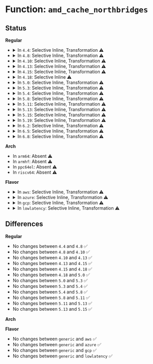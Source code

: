 # Function: <code>amd_cache_northbridges</code>

## Status
<b>Regular</b>
<ul>
<li>
<details>
<summary>In <code>4.4</code>: Selective Inline, Transformation ⚠️</summary>

```c
int amd_cache_northbridges();
```

**Collision:** Unique Global

**Inline:** Selective

**Transformation:** True

**Instances:**

```
In arch/x86/kernel/amd_nb.c (ffffffff810631b0)
Location: arch/x86/kernel/amd_nb.c:61
Inline: True
Inline callers:
  - arch/x86/kernel/amd_nb.c:init_amd_nbs
Direct callers:
  - arch/x86/kernel/amd_nb.c:init_amd_nbs
  - drivers/char/agp/amd64-agp.c:agp_amd64_probe
```
**Symbols:**

```
ffffffff810631b0-ffffffff81063382: amd_cache_northbridges.part.0 (STB_LOCAL)
ffffffff81063390-ffffffff810633ad: amd_cache_northbridges (STB_GLOBAL)
```
</details>
</li>
<li>
<details>
<summary>In <code>4.8</code>: Selective Inline, Transformation ⚠️</summary>

```c
int amd_cache_northbridges();
```

**Collision:** Unique Global

**Inline:** Selective

**Transformation:** True

**Instances:**

```
In arch/x86/kernel/amd_nb.c (ffffffff81f9cb60)
Location: arch/x86/kernel/amd_nb.c:61
Inline: True
Inline callers:
  - arch/x86/kernel/amd_nb.c:init_amd_nbs
Direct callers:
  - arch/x86/kernel/amd_nb.c:init_amd_nbs
  - drivers/char/agp/amd64-agp.c:agp_amd64_probe
```
**Symbols:**

```
ffffffff81062e30-ffffffff81062ffb: amd_cache_northbridges.part.0 (STB_LOCAL)
ffffffff81063000-ffffffff8106301d: amd_cache_northbridges (STB_GLOBAL)
```
</details>
</li>
<li>
<details>
<summary>In <code>4.10</code>: Selective Inline, Transformation ⚠️</summary>

```c
int amd_cache_northbridges();
```

**Collision:** Unique Global

**Inline:** Selective

**Transformation:** True

**Instances:**

```
In arch/x86/kernel/amd_nb.c (ffffffff81fd80b1)
Location: arch/x86/kernel/amd_nb.c:185
Inline: True
Inline callers:
  - arch/x86/kernel/amd_nb.c:init_amd_nbs
Direct callers:
  - arch/x86/kernel/amd_nb.c:init_amd_nbs
  - drivers/char/agp/amd64-agp.c:agp_amd64_probe
```
**Symbols:**

```
ffffffff810662d0-ffffffff810664e9: amd_cache_northbridges.part.3 (STB_LOCAL)
ffffffff810664f0-ffffffff8106650d: amd_cache_northbridges (STB_GLOBAL)
```
</details>
</li>
<li>
<details>
<summary>In <code>4.13</code>: Selective Inline, Transformation ⚠️</summary>

```c
int amd_cache_northbridges();
```

**Collision:** Unique Global

**Inline:** Selective

**Transformation:** True

**Instances:**

```
In arch/x86/kernel/amd_nb.c (ffffffff820b8ef8)
Location: arch/x86/kernel/amd_nb.c:185
Inline: True
Inline callers:
  - arch/x86/kernel/amd_nb.c:init_amd_nbs
Direct callers:
  - arch/x86/kernel/amd_nb.c:init_amd_nbs
  - drivers/char/agp/amd64-agp.c:agp_amd64_probe
```
**Symbols:**

```
ffffffff81065600-ffffffff810657ff: amd_cache_northbridges.part.1 (STB_LOCAL)
ffffffff81065800-ffffffff8106581d: amd_cache_northbridges (STB_GLOBAL)
```
</details>
</li>
<li>
<details>
<summary>In <code>4.15</code>: Selective Inline, Transformation ⚠️</summary>

```c
int amd_cache_northbridges();
```

**Collision:** Unique Global

**Inline:** Selective

**Transformation:** True

**Instances:**

```
In arch/x86/kernel/amd_nb.c (ffffffff826bf75a)
Location: arch/x86/kernel/amd_nb.c:189
Inline: True
Inline callers:
  - arch/x86/kernel/amd_nb.c:init_amd_nbs
Direct callers:
  - arch/x86/kernel/amd_nb.c:init_amd_nbs
  - drivers/char/agp/amd64-agp.c:agp_amd64_probe
```
**Symbols:**

```
ffffffff810697d0-ffffffff810699cf: amd_cache_northbridges.part.1 (STB_LOCAL)
ffffffff810699d0-ffffffff810699ed: amd_cache_northbridges (STB_GLOBAL)
```
</details>
</li>
<li>
<details>
<summary>In <code>4.18</code>: Selective Inline ⚠️</summary>

```c
int amd_cache_northbridges();
```

**Collision:** Unique Global

**Inline:** Selective

**Transformation:** False

**Instances:**

```
In arch/x86/kernel/amd_nb.c (ffffffff8106c3d0)
Location: arch/x86/kernel/amd_nb.c:195
Inline: True
Direct callers:
  - arch/x86/kernel/amd_nb.c:init_amd_nbs
  - drivers/char/agp/amd64-agp.c:agp_amd64_probe
```
**Symbols:**

```
ffffffff8106c3d0-ffffffff8106c5de: amd_cache_northbridges (STB_GLOBAL)
```
</details>
</li>
<li>
<details>
<summary>In <code>5.0</code>: Selective Inline, Transformation ⚠️</summary>

```c
int amd_cache_northbridges();
```

**Collision:** Unique Global

**Inline:** Selective

**Transformation:** True

**Instances:**

```
In arch/x86/kernel/amd_nb.c (ffffffff828a00e7)
Location: arch/x86/kernel/amd_nb.c:215
Inline: True
Inline callers:
  - arch/x86/kernel/amd_nb.c:init_amd_nbs
Direct callers:
  - arch/x86/kernel/amd_nb.c:init_amd_nbs
  - drivers/char/agp/amd64-agp.c:agp_amd64_probe
```
**Symbols:**

```
ffffffff81072160-ffffffff8107244e: amd_cache_northbridges.part.1 (STB_LOCAL)
ffffffff8107279b-ffffffff810727b1: amd_cache_northbridges.part.1.cold.5 (STB_LOCAL)
ffffffff81072450-ffffffff8107246d: amd_cache_northbridges (STB_GLOBAL)
```
</details>
</li>
<li>
<details>
<summary>In <code>5.3</code>: Selective Inline, Transformation ⚠️</summary>

```c
int amd_cache_northbridges();
```

**Collision:** Unique Global

**Inline:** Selective

**Transformation:** True

**Instances:**

```
In arch/x86/kernel/amd_nb.c (ffffffff828b82df)
Location: arch/x86/kernel/amd_nb.c:216
Inline: True
Inline callers:
  - arch/x86/kernel/amd_nb.c:init_amd_nbs
Direct callers:
  - arch/x86/kernel/amd_nb.c:init_amd_nbs
  - drivers/char/agp/amd64-agp.c:agp_amd64_probe
```
**Symbols:**

```
ffffffff81075c80-ffffffff81075f5f: amd_cache_northbridges.part.0 (STB_LOCAL)
ffffffff810762c8-ffffffff810762de: amd_cache_northbridges.part.0.cold (STB_LOCAL)
ffffffff81075f60-ffffffff81075f7d: amd_cache_northbridges (STB_GLOBAL)
```
</details>
</li>
<li>
<details>
<summary>In <code>5.4</code>: Selective Inline, Transformation ⚠️</summary>

```c
int amd_cache_northbridges();
```

**Collision:** Unique Global

**Inline:** Selective

**Transformation:** True

**Instances:**

```
In arch/x86/kernel/amd_nb.c (ffffffff828be7dd)
Location: arch/x86/kernel/amd_nb.c:222
Inline: True
Inline callers:
  - arch/x86/kernel/amd_nb.c:init_amd_nbs
Direct callers:
  - arch/x86/kernel/amd_nb.c:init_amd_nbs
  - drivers/char/agp/amd64-agp.c:agp_amd64_probe
```
**Symbols:**

```
ffffffff81076c50-ffffffff81076f2f: amd_cache_northbridges.part.0 (STB_LOCAL)
ffffffff81077298-ffffffff810772ae: amd_cache_northbridges.part.0.cold (STB_LOCAL)
ffffffff81076f30-ffffffff81076f4d: amd_cache_northbridges (STB_GLOBAL)
```
</details>
</li>
<li>
<details>
<summary>In <code>5.8</code>: Selective Inline, Transformation ⚠️</summary>

```c
int amd_cache_northbridges();
```

**Collision:** Unique Global

**Inline:** Selective

**Transformation:** True

**Instances:**

```
In arch/x86/kernel/amd_nb.c (ffffffff8107e260)
Location: arch/x86/kernel/amd_nb.c:225
Inline: True
Direct callers:
  - arch/x86/kernel/amd_nb.c:init_amd_nbs
  - drivers/char/agp/amd64-agp.c:agp_amd64_probe
```
**Symbols:**

```
ffffffff8107ded0-ffffffff8107e25c: amd_cache_northbridges.part.0 (STB_LOCAL)
ffffffff8107e65b-ffffffff8107e671: amd_cache_northbridges.part.0.cold (STB_LOCAL)
ffffffff8107e260-ffffffff8107e27d: amd_cache_northbridges (STB_GLOBAL)
```
</details>
</li>
<li>
<details>
<summary>In <code>5.11</code>: Selective Inline, Transformation ⚠️</summary>

```c
int amd_cache_northbridges();
```

**Collision:** Unique Global

**Inline:** Selective

**Transformation:** True

**Instances:**

```
In arch/x86/kernel/amd_nb.c (ffffffff8107df20)
Location: arch/x86/kernel/amd_nb.c:225
Inline: True
Direct callers:
  - arch/x86/kernel/amd_nb.c:init_amd_nbs
  - drivers/char/agp/amd64-agp.c:agp_amd64_probe
```
**Symbols:**

```
ffffffff8107db90-ffffffff8107df1c: amd_cache_northbridges.part.0 (STB_LOCAL)
ffffffff81bd80a4-ffffffff81bd80ba: amd_cache_northbridges.part.0.cold (STB_LOCAL)
ffffffff8107df20-ffffffff8107df3d: amd_cache_northbridges (STB_GLOBAL)
```
</details>
</li>
<li>
<details>
<summary>In <code>5.13</code>: Selective Inline, Transformation ⚠️</summary>

```c
int amd_cache_northbridges();
```

**Collision:** Unique Global

**Inline:** Selective

**Transformation:** True

**Instances:**

```
In arch/x86/kernel/amd_nb.c (ffffffff8107f040)
Location: arch/x86/kernel/amd_nb.c:225
Inline: True
Direct callers:
  - arch/x86/kernel/amd_nb.c:init_amd_nbs
  - drivers/char/agp/amd64-agp.c:agp_amd64_probe
```
**Symbols:**

```
ffffffff8107ecb0-ffffffff8107f03c: amd_cache_northbridges.part.0 (STB_LOCAL)
ffffffff81bc9ec3-ffffffff81bc9ed9: amd_cache_northbridges.part.0.cold (STB_LOCAL)
ffffffff8107f040-ffffffff8107f05d: amd_cache_northbridges (STB_GLOBAL)
```
</details>
</li>
<li>
<details>
<summary>In <code>5.15</code>: Selective Inline, Transformation ⚠️</summary>

```c
int amd_cache_northbridges();
```

**Collision:** Unique Global

**Inline:** Selective

**Transformation:** True

**Instances:**

```
In arch/x86/kernel/amd_nb.c (ffffffff8108dcd0)
Location: arch/x86/kernel/amd_nb.c:238
Inline: True
Direct callers:
  - arch/x86/kernel/amd_nb.c:init_amd_nbs
  - drivers/char/agp/amd64-agp.c:agp_amd64_probe
```
**Symbols:**

```
ffffffff8108d940-ffffffff8108dccc: amd_cache_northbridges.part.0 (STB_LOCAL)
ffffffff81c9eff9-ffffffff81c9f00f: amd_cache_northbridges.part.0.cold (STB_LOCAL)
ffffffff8108dcd0-ffffffff8108dced: amd_cache_northbridges (STB_GLOBAL)
```
</details>
</li>
<li>
<details>
<summary>In <code>5.19</code>: Selective Inline, Transformation ⚠️</summary>

**Collision:** Unique Static

**Inline:** Selective

**Transformation:** True

**Instances:**

```
In arch/x86/kernel/amd_nb.c (ffffffff81e4e491)
Location: arch/x86/kernel/amd_nb.c:191
Inline: True
Direct callers:
  - arch/x86/kernel/amd_nb.c:init_amd_nbs
```
**Symbols:**

```
ffffffff81e4e491-ffffffff81e4e751: amd_cache_northbridges.isra.0 (STB_LOCAL)
```
</details>
</li>
<li>
<details>
<summary>In <code>6.2</code>: Selective Inline, Transformation ⚠️</summary>

**Collision:** Unique Static

**Inline:** Selective

**Transformation:** True

**Instances:**

```
In arch/x86/kernel/amd_nb.c (ffffffff810b5780)
Location: arch/x86/kernel/amd_nb.c:204
Inline: True
Direct callers:
  - arch/x86/kernel/amd_nb.c:init_amd_nbs
```
**Symbols:**

```
ffffffff810b5780-ffffffff810b5b3d: amd_cache_northbridges.isra.0 (STB_LOCAL)
```
</details>
</li>
<li>
<details>
<summary>In <code>6.5</code>: Selective Inline, Transformation ⚠️</summary>

**Collision:** Unique Static

**Inline:** Selective

**Transformation:** True

**Instances:**

```
In arch/x86/kernel/amd_nb.c (ffffffff810b8870)
Location: arch/x86/kernel/amd_nb.c:212
Inline: True
Direct callers:
  - arch/x86/kernel/amd_nb.c:init_amd_nbs
```
**Symbols:**

```
ffffffff810b8870-ffffffff810b8c33: amd_cache_northbridges.isra.0 (STB_LOCAL)
```
</details>
</li>
<li>
<details>
<summary>In <code>6.8</code>: Selective Inline, Transformation ⚠️</summary>

**Collision:** Unique Static

**Inline:** Selective

**Transformation:** True

**Instances:**

```
In arch/x86/kernel/amd_nb.c (ffffffff810bfcb0)
Location: arch/x86/kernel/amd_nb.c:228
Inline: True
Direct callers:
  - arch/x86/kernel/amd_nb.c:init_amd_nbs
```
**Symbols:**

```
ffffffff810bfcb0-ffffffff810c0073: amd_cache_northbridges.isra.0 (STB_LOCAL)
```
</details>
</li>
</ul>
<b>Arch</b>
<ul>
<li>
In <code>arm64</code>: Absent ⚠️
</li>
<li>
In <code>armhf</code>: Absent ⚠️
</li>
<li>
In <code>ppc64el</code>: Absent ⚠️
</li>
<li>
In <code>riscv64</code>: Absent ⚠️
</li>
</ul>
<b>Flavor</b>
<ul>
<li>
<details>
<summary>In <code>aws</code>: Selective Inline, Transformation ⚠️</summary>

```c
int amd_cache_northbridges();
```

**Collision:** Unique Global

**Inline:** Selective

**Transformation:** True

**Instances:**

```
In arch/x86/kernel/amd_nb.c (ffffffff828a97b3)
Location: arch/x86/kernel/amd_nb.c:222
Inline: True
Inline callers:
  - arch/x86/kernel/amd_nb.c:init_amd_nbs
Direct callers:
  - arch/x86/kernel/amd_nb.c:init_amd_nbs
  - drivers/char/agp/amd64-agp.c:agp_amd64_probe
```
**Symbols:**

```
ffffffff81075c50-ffffffff81075f2f: amd_cache_northbridges.part.0 (STB_LOCAL)
ffffffff81076298-ffffffff810762ae: amd_cache_northbridges.part.0.cold (STB_LOCAL)
ffffffff81075f30-ffffffff81075f4d: amd_cache_northbridges (STB_GLOBAL)
```
</details>
</li>
<li>
<details>
<summary>In <code>azure</code>: Selective Inline, Transformation ⚠️</summary>

```c
int amd_cache_northbridges();
```

**Collision:** Unique Global

**Inline:** Selective

**Transformation:** True

**Instances:**

```
In arch/x86/kernel/amd_nb.c (ffffffff828a185f)
Location: arch/x86/kernel/amd_nb.c:222
Inline: True
Inline callers:
  - arch/x86/kernel/amd_nb.c:init_amd_nbs
Direct callers:
  - arch/x86/kernel/amd_nb.c:init_amd_nbs
  - drivers/char/agp/amd64-agp.c:agp_amd64_probe
```
**Symbols:**

```
ffffffff81065c40-ffffffff81065ed3: amd_cache_northbridges.part.0 (STB_LOCAL)
ffffffff81066268-ffffffff8106627e: amd_cache_northbridges.part.0.cold (STB_LOCAL)
ffffffff81065ee0-ffffffff81065efd: amd_cache_northbridges (STB_GLOBAL)
```
</details>
</li>
<li>
<details>
<summary>In <code>gcp</code>: Selective Inline, Transformation ⚠️</summary>

```c
int amd_cache_northbridges();
```

**Collision:** Unique Global

**Inline:** Selective

**Transformation:** True

**Instances:**

```
In arch/x86/kernel/amd_nb.c (ffffffff828bc6b2)
Location: arch/x86/kernel/amd_nb.c:222
Inline: True
Inline callers:
  - arch/x86/kernel/amd_nb.c:init_amd_nbs
Direct callers:
  - arch/x86/kernel/amd_nb.c:init_amd_nbs
  - drivers/char/agp/amd64-agp.c:agp_amd64_probe
```
**Symbols:**

```
ffffffff81075c00-ffffffff81075edf: amd_cache_northbridges.part.0 (STB_LOCAL)
ffffffff81076248-ffffffff8107625e: amd_cache_northbridges.part.0.cold (STB_LOCAL)
ffffffff81075ee0-ffffffff81075efd: amd_cache_northbridges (STB_GLOBAL)
```
</details>
</li>
<li>
<details>
<summary>In <code>lowlatency</code>: Selective Inline, Transformation ⚠️</summary>

```c
int amd_cache_northbridges();
```

**Collision:** Unique Global

**Inline:** Selective

**Transformation:** True

**Instances:**

```
In arch/x86/kernel/amd_nb.c (ffffffff828bf80a)
Location: arch/x86/kernel/amd_nb.c:222
Inline: True
Inline callers:
  - arch/x86/kernel/amd_nb.c:init_amd_nbs
Direct callers:
  - arch/x86/kernel/amd_nb.c:init_amd_nbs
  - drivers/char/agp/amd64-agp.c:agp_amd64_probe
```
**Symbols:**

```
ffffffff81077c60-ffffffff81077f3f: amd_cache_northbridges.part.0 (STB_LOCAL)
ffffffff810782a8-ffffffff810782be: amd_cache_northbridges.part.0.cold (STB_LOCAL)
ffffffff81077f40-ffffffff81077f5d: amd_cache_northbridges (STB_GLOBAL)
```
</details>
</li>
</ul>

## Differences
<b>Regular</b>
<ul>
<li>
No changes between <code>4.4</code> and <code>4.8</code> ✅
</li>
<li>
No changes between <code>4.8</code> and <code>4.10</code> ✅
</li>
<li>
No changes between <code>4.10</code> and <code>4.13</code> ✅
</li>
<li>
No changes between <code>4.13</code> and <code>4.15</code> ✅
</li>
<li>
No changes between <code>4.15</code> and <code>4.18</code> ✅
</li>
<li>
No changes between <code>4.18</code> and <code>5.0</code> ✅
</li>
<li>
No changes between <code>5.0</code> and <code>5.3</code> ✅
</li>
<li>
No changes between <code>5.3</code> and <code>5.4</code> ✅
</li>
<li>
No changes between <code>5.4</code> and <code>5.8</code> ✅
</li>
<li>
No changes between <code>5.8</code> and <code>5.11</code> ✅
</li>
<li>
No changes between <code>5.11</code> and <code>5.13</code> ✅
</li>
<li>
No changes between <code>5.13</code> and <code>5.15</code> ✅
</li>
</ul>
<b>Arch</b>
<ul>
</ul>
<b>Flavor</b>
<ul>
<li>
No changes between <code>generic</code> and <code>aws</code> ✅
</li>
<li>
No changes between <code>generic</code> and <code>azure</code> ✅
</li>
<li>
No changes between <code>generic</code> and <code>gcp</code> ✅
</li>
<li>
No changes between <code>generic</code> and <code>lowlatency</code> ✅
</li>
</ul>
